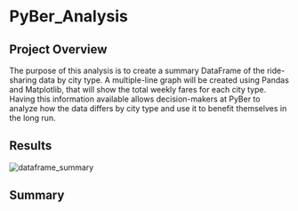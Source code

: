 # PyBer_Analysis

## Project Overview
The purpose of this analysis is to create a summary DataFrame of the ride-sharing data by city type. A multiple-line graph will be created using Pandas and Matplotlib, that will show the total weekly fares for each city type. Having this information available allows decision-makers at PyBer to analyze how the data differs by city type and use it to benefit themselves in the long run.

## Results


![dataframe_summary](https://user-images.githubusercontent.com/49353083/112708891-55710280-8e8b-11eb-9aef-41550afb04b3.png)


## Summary


